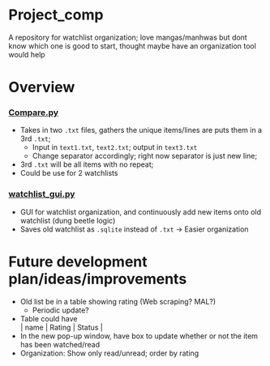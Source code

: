 # Project_comp
A repository for watchlist organization; love mangas/manhwas but dont know which one is good to start, thought maybe have an organization tool would help

# Overview
### [Compare.py](compare.py)
- Takes in two `.txt` files, gathers the unique items/lines are puts them in a 3rd `.txt`;
    - Input in `text1.txt`, `text2.txt`; output in `text3.txt`
    - Change separator accordingly; right now separator is just new line;
- 3rd `.txt` will be all items with no repeat;
- Could be use for 2 watchlists

### [watchlist_gui.py](watchlist_gui.py)
- GUI for watchlist organization, and continuously add new items onto old watchlist (dung beetle logic)
- Saves old watchlist as `.sqlite` instead of `.txt` -> Easier organization

# Future development plan/ideas/improvements
- Old list be in a table showing rating (Web scraping? MAL?)
    - Periodic update?
- Table could have <br>
| name | Rating | Status |
- In the new pop-up window, have box to update whether or not the item has been watched/read
- Organization: Show only read/unread; order by rating

